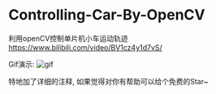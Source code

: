 # Controlling-Car-By-OpenCV
利用openCV控制单片机小车运动轨迹
https://www.bilibili.com/video/BV1cz4y1d7vS/

Gif演示:
![gif](https://user-images.githubusercontent.com/29682883/202877462-cca9d4d7-28d3-4e99-bb3d-c1f9d3050f43.gif)

特地加了详细的注释, 如果觉得对你有帮助可以给个免费的Star~
